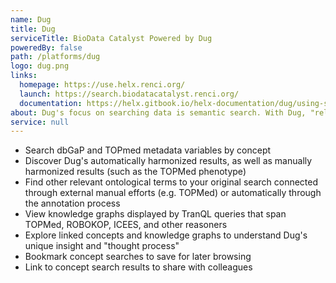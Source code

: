 ```yaml
---
name: Dug
title: Dug
serviceTitle: BioData Catalyst Powered by Dug
poweredBy: false
path: /platforms/dug
logo: dug.png
links:
  homepage: https://use.helx.renci.org/
  launch: https://search.biodatacatalyst.renci.org/
  documentation: https://helx.gitbook.io/helx-documentation/dug/using-search
about: Dug's focus on searching data is semantic search. With Dug, "relevant" is defined as having a basis in curated, peer reviewed ontologically represented biomedical knowledge. Given a search term, Dug returns results that are related based on connections in ontological biomedical knowledge graphs. 
service: null
---
```


- Search dbGaP and TOPmed metadata variables by concept
- Discover Dug's automatically harmonized results, as well as manually harmonized results (such as the TOPMed phenotype)
- Find other relevant ontological terms to your original search connected through external manual efforts (e.g. TOPMed) or automatically through the annotation process
- View knowledge graphs displayed by TranQL queries that span TOPMed, ROBOKOP, ICEES, and other reasoners
- Explore linked concepts and knowledge graphs to understand Dug's unique insight and "thought process"
- Bookmark concept searches to save for later browsing
- Link to concept search results to share with colleagues 
